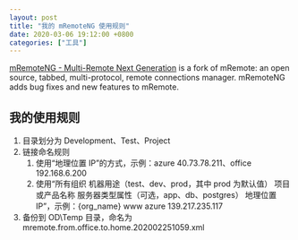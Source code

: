 ```yaml
---
layout: post
title: "我的 mRemoteNG 使用规则"
date: 2020-03-06 19:12:00 +0800
categories: ["工具"]
---
```


[mRemoteNG - Multi-Remote Next Generation](https://mremoteng.org/) is a fork of mRemote: an open source, tabbed, multi-protocol, remote connections manager. mRemoteNG adds bug fixes and new features to mRemote.

## 我的使用规则

1. 目录划分为 Development、Test、Project
1. 链接命名规则
   1. 使用“地理位置 IP”的方式，示例：azure 40.73.78.211、office 192.168.6.200
   1. 使用“所有组织 机器用途（test、dev、prod，其中 prod 为默认值） 项目或产品名称 服务器类型属性（可选，app、db、postgres） 地理位置 IP”，示例：{org_name} www azure 139.217.235.117
1. 备份到 OD\Temp 目录，命名为 mremote.from.office.to.home.202002251059.xml
